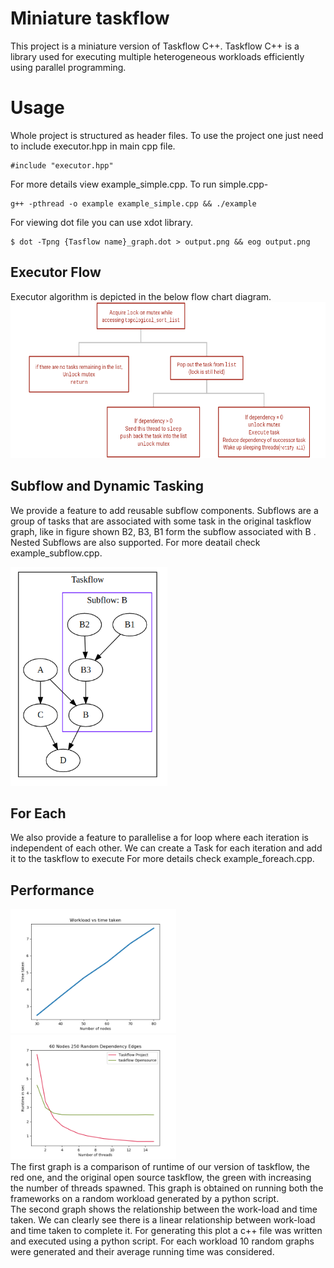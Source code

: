 # Miniature taskflow
This project is a miniature version of Taskflow C++. 
Taskflow C++ is a library used for executing multiple heterogeneous workloads efficiently using parallel programming.



# Usage
Whole project is structured as header files. To use the project one just need to include executor.hpp in main cpp file. 
```
#include "executor.hpp"
```
For more details view example_simple.cpp. To run simple.cpp-<br>
```
g++ -pthread -o example example_simple.cpp && ./example
```
For viewing dot file you can use xdot library. <br>
```
$ dot -Tpng {Tasflow name}_graph.dot > output.png && eog output.png
``` 


## Executor Flow
Executor algorithm is depicted in the below flow chart diagram.
<img src="taskflow_executor.png" height="250"/>
## Subflow and Dynamic Tasking

We provide a feature to add reusable subflow components. Subflows are a group of tasks that are associated with some task in the original taskflow graph, like in figure shown B2, B3, B1 form the subflow associated with B . Nested Subflows are also supported.    For more deatail check example_subflow.cpp.

<!-- ![alt text](subflow.png) -->
<img src="subflow.png" height="350"/>

## For Each
We also provide a feature to parallelise a for loop where each iteration is independent of each other. We can create a Task for each iteration and add it to the taskflow to execute
For more details check example_foreach.cpp.

## Performance

<!-- ![alt text](main2.png) -->
<img src="main2.png" width="265"/>
<img src="plot.png" width="265"/>
<br>
The first graph is a comparison of runtime of our version of taskflow, the red one, and the original open source taskflow, the green with increasing the number of threads spawned. This graph is obtained on running both the frameworks on a random workload generated by a python script.<br>    
The second graph shows the relationship between the work-load and time taken. We can clearly see there is a linear relationship between work-load and time taken to complete it. For generating this plot a c++ file was written and executed using a python script. For each workload 10 random graphs were generated and their average running time was considered.



<!-- ![alt text](plot.png){: width=20%} -->